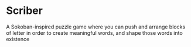 # Scriber
A Sokoban-inspired puzzle game where you can push and arrange blocks of letter in order to create meaningful words, and shape those words into existence
